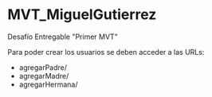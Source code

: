 # MVT_MiguelGutierrez
Desafío Entregable "Primer MVT"

Para poder crear los usuarios se deben acceder a las URLs:
 - agregarPadre/
 - agregarMadre/
 - agregarHermana/
